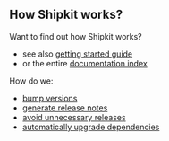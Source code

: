 ## How Shipkit works?

Want to find out how Shipkit works?
- see also [getting started guide](/docs/getting-started.md)
- or the entire [documentation index](/README.md#documentation)

How do we:
- [bump versions](/docs/features/version-bumps.md)
- [generate release notes](/docs/features/automated-release-notes.md)
- [avoid unnecessary releases](/docs/gradle-plugins/release-needed-plugin.md)
- [automatically upgrade dependencies](/docs/gradle-plugins/upgrade-dependency-plugin.md)
